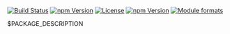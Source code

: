 [![Build Status](https://travis-ci.org/yeutech-lab/react-intl-polyfill.svg?branch=master)](https://travis-ci.org/yeutech-lab/react-intl-polyfill)
[![npm Version](https://img.shields.io/npm/v/react-intl-polyfill.svg?style=flat)](https://www.npmjs.com/package/react-intl-polyfill)
[![License](https://img.shields.io/npm/l/react-intl-polyfill.svg?style=flat)](https://www.npmjs.com/package/react-intl-polyfill)
[![npm Version](https://img.shields.io/node/v/react-intl-polyfill.svg?style=flat)](https://www.npmjs.com/package/react-intl-polyfill)
[![Module formats](https://img.shields.io/badge/module%20formats-cjs%2C%20esm-green.svg?style=flat)](https://www.npmjs.com/package/react-intl-polyfill)


$PACKAGE_DESCRIPTION
